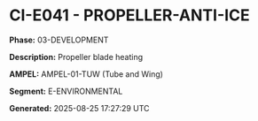 # CI-E041 - PROPELLER-ANTI-ICE

**Phase:** 03-DEVELOPMENT

**Description:** Propeller blade heating

**AMPEL:** AMPEL-01-TUW (Tube and Wing)

**Segment:** E-ENVIRONMENTAL

**Generated:** 2025-08-25 17:27:29 UTC
